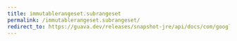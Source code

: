 ```yaml
---
title: immutablerangeset.subrangeset
permalink: /immutablerangeset.subrangeset/
redirect_to: https://guava.dev/releases/snapshot-jre/api/docs/com/google/common/collect/ImmutableRangeSet.html#subRangeSet-com.google.common.collect.Range-
---
```

